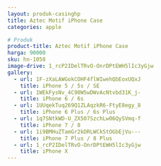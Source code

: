```yaml
---
layout: produk-casinghp
title: Aztec Motif iPhone Case
categories: apple

# Produk
product-title: Aztec Motif iPhone Case
harga: 90000
sku: hn-1058
image-drive: 1_rcP2IDelTRvO-OnrDPtEWH5lIc3yGjw
gallery:
  - url: 1F-zXaLAWGokCOHF4flWIwehQbEoxUQxJ
    title: iPhone 5 / 5s / SE
  - url: 1WEkFysNv_4C90W5wDWvAcNtvbd31K_j-
    title: iPhone 6 / 6s
  - url: 1UUqekTuq269Q1ZLAqzkR6-FtyE8egy_8
    title: iPhone 6 Plus / 6s Plus
  - url: 1q7SNtkWD-U_ZX507SzchLw06QySVmq-f
    title: iPhone 7 / 8
  - url: 1i9BMHuZTamGr2kDRLWCkStOGbEjVu---
    title: iPhone 7 Plus / 8 Plus
  - url: 1_rcP2IDelTRvO-OnrDPtEWH5lIc3yGjw
    title: iPhone X
---
```

